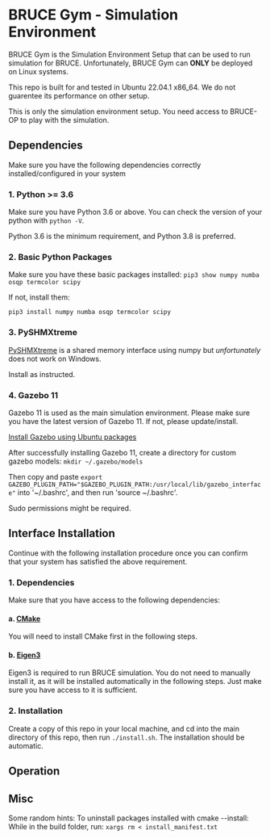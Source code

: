 # BRUCE Gym - Simulation Environment

BRUCE Gym is the Simulation Environment Setup that can be used to run simulation for BRUCE. Unfortunately, BRUCE Gym can __ONLY__ be deployed on Linux systems.

This repo is built for and tested in Ubuntu 22.04.1 x86_64. We do not guarentee its performance on other setup.

This is only the simulation environment setup. You need access to BRUCE-OP to play with the simulation.


## Dependencies

Make sure you have the following dependencies correctly installed/configured in your system

### 1. Python >= 3.6

Make sure you have Python 3.6 or above. You can check the version of your python with ```python -V```. 

Python 3.6 is the minimum requirement, and Python 3.8 is preferred.

### 2. Basic Python Packages

Make sure you have these basic packages installed: ```pip3 show numpy numba osqp termcolor scipy```

If not, install them:

```
pip3 install numpy numba osqp termcolor scipy
```

### 3. PySHMXtreme

[PySHMXtreme](https://github.com/Westwood-Robotics/PySHMXtreme) is a shared memory interface using numpy but _unfortunately_ does not work on Windows. 

Install as instructed.

### 4. Gazebo 11

Gazebo 11 is used as the main simulation environment. Please make sure you have the latest version of Gazebo 11. If not, please update/install.

[Install Gazebo using Ubuntu packages](https://classic.gazebosim.org/tutorials?tut=install_ubuntu)

After successfully installing Gazebo 11, create a directory for custom gazebo models: ```mkdir ~/.gazebo/models```

Then copy and paste ```export GAZEBO_PLUGIN_PATH="$GAZEBO_PLUGIN_PATH:/usr/local/lib/gazebo_interface"``` into '~/.bashrc', and then run 'source ~/.bashrc'.

Sudo permissions might be required.


## Interface Installation

Continue with the following installation procedure once you can confirm that your system has satisfied the above requirement.

### 1. Dependencies

Make sure that you have access to the following dependencies:

#### a. [CMake](https://cmake.org/)

You will need to install CMake first in the following steps.

#### b. [Eigen3](https://gitlab.com/libeigen/eigen)

Eigen3 is required to run BRUCE simulation. You do not need to manually install it, as it will be installed automatically in the following steps. Just make sure you have access to it is sufficient.

### 2. Installation

Create a copy of this repo in your local machine, and cd into the main directory of this repo, then run ```./install.sh```. The installation should be automatic.


## Operation

## Misc

Some random hints:
To uninstall packages installed with cmake --install:
While in the build folder, run: ```xargs rm < install_manifest.txt```


